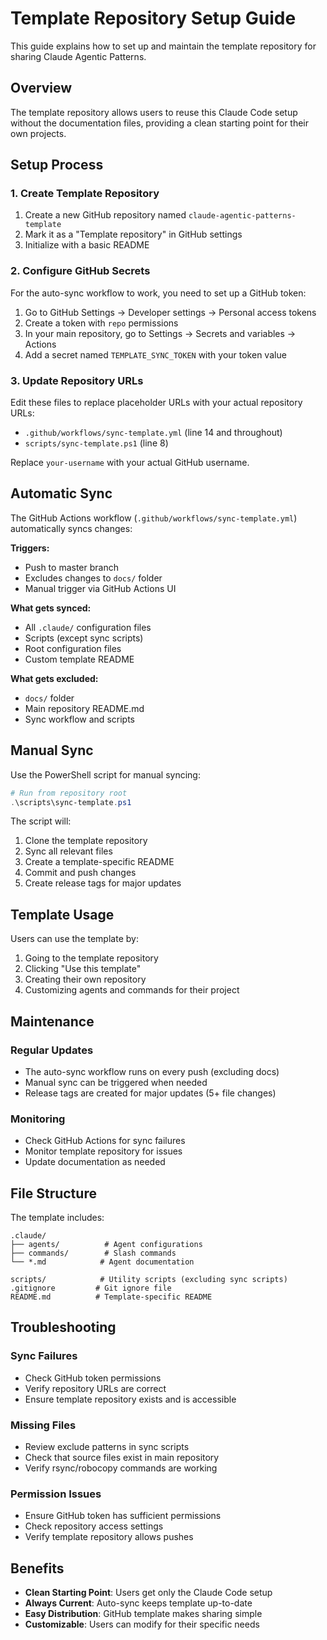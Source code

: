 # Template Repository Setup Guide

This guide explains how to set up and maintain the template repository for sharing Claude Agentic Patterns.

## Overview

The template repository allows users to reuse this Claude Code setup without the documentation files, providing a clean starting point for their own projects.

## Setup Process

### 1. Create Template Repository

1. Create a new GitHub repository named `claude-agentic-patterns-template`
2. Mark it as a "Template repository" in GitHub settings
3. Initialize with a basic README

### 2. Configure GitHub Secrets

For the auto-sync workflow to work, you need to set up a GitHub token:

1. Go to GitHub Settings → Developer settings → Personal access tokens
2. Create a token with `repo` permissions
3. In your main repository, go to Settings → Secrets and variables → Actions
4. Add a secret named `TEMPLATE_SYNC_TOKEN` with your token value

### 3. Update Repository URLs

Edit these files to replace placeholder URLs with your actual repository URLs:

- `.github/workflows/sync-template.yml` (line 14 and throughout)
- `scripts/sync-template.ps1` (line 8)

Replace `your-username` with your actual GitHub username.

## Automatic Sync

The GitHub Actions workflow (`.github/workflows/sync-template.yml`) automatically syncs changes:

**Triggers:**
- Push to master branch
- Excludes changes to `docs/` folder
- Manual trigger via GitHub Actions UI

**What gets synced:**
- All `.claude/` configuration files
- Scripts (except sync scripts)
- Root configuration files
- Custom template README

**What gets excluded:**
- `docs/` folder
- Main repository README.md
- Sync workflow and scripts

## Manual Sync

Use the PowerShell script for manual syncing:

```powershell
# Run from repository root
.\scripts\sync-template.ps1
```

The script will:
1. Clone the template repository
2. Sync all relevant files
3. Create a template-specific README
4. Commit and push changes
5. Create release tags for major updates

## Template Usage

Users can use the template by:

1. Going to the template repository
2. Clicking "Use this template"
3. Creating their own repository
4. Customizing agents and commands for their project

## Maintenance

### Regular Updates
- The auto-sync workflow runs on every push (excluding docs)
- Manual sync can be triggered when needed
- Release tags are created for major updates (5+ file changes)

### Monitoring
- Check GitHub Actions for sync failures
- Monitor template repository for issues
- Update documentation as needed

## File Structure

The template includes:
```
.claude/
├── agents/          # Agent configurations
├── commands/        # Slash commands
└── *.md            # Agent documentation

scripts/            # Utility scripts (excluding sync scripts)
.gitignore         # Git ignore file
README.md          # Template-specific README
```

## Troubleshooting

### Sync Failures
- Check GitHub token permissions
- Verify repository URLs are correct
- Ensure template repository exists and is accessible

### Missing Files
- Review exclude patterns in sync scripts
- Check that source files exist in main repository
- Verify rsync/robocopy commands are working

### Permission Issues
- Ensure GitHub token has sufficient permissions
- Check repository access settings
- Verify template repository allows pushes

## Benefits

- **Clean Starting Point**: Users get only the Claude Code setup
- **Always Current**: Auto-sync keeps template up-to-date
- **Easy Distribution**: GitHub template makes sharing simple
- **Customizable**: Users can modify for their specific needs